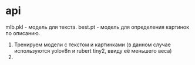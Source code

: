 # api

mlb.pkl - модель для текста.
best.pt - модель для определения картинок по описанию.


1. Тренируем модели с текстом и картинками (в данном случае используются yolov8n и rubert tiny2, ввиду её меньшего веса)
2. 

